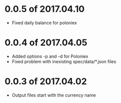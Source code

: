 # 0.0.5 of 2017.04.10

* Fixed daily balance for poloniex

# 0.0.4 of 2017.04.05

* Added options -p and -d for Poloniex
* Fixed problem with inexisting spec/data/*.json files

# 0.0.3 of 2017.04.02

* Output files start with the currency name


